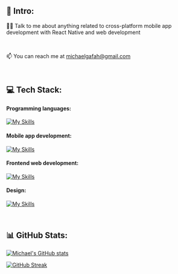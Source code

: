 ## 💫 Intro:
 👨‍💻 Talk to me about anything related to cross-platform mobile app development with React Native and web development
 
 <br>

 📫 You can reach me at michaelgafah@gmail.com 
 
<br>


## 💻 Tech Stack:
<h4 align="left">Programming languages:</h4>

[![My Skills](https://skillicons.dev/icons?i=javascript)](https://skillicons.dev)

<h4 align="left">Mobile app development:</h4>

[![My Skills](https://skillicons.dev/icons?i=react)](https://skillicons.dev)

<h4 align="left">Frontend web development:</h4>

[![My Skills](https://skillicons.dev/icons?i=html,css,react&perline=5)](https://skillicons.dev)
  
<h4 align="left">Design:</h4>

[![My Skills](https://skillicons.dev/icons?i=figma,webflow&perline=5)](https://skillicons.dev)

<br>

## 📊 GitHub Stats:
[![Michael's GitHub stats](https://github-readme-stats.vercel.app/api?username=Damnmichael&show_icons=true&theme=algolia)](https://github.com/anuraghazra/github-readme-stats)
<br/>

[![GitHub Streak](https://streak-stats.demolab.com/?user=Damnmichael&theme=algolia)](https://git.io/streak-stats)
